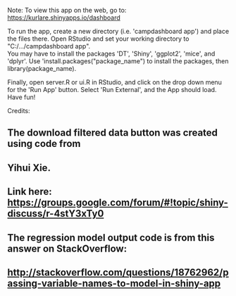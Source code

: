 Note:  To view this app on the web, go to:  https://kurlare.shinyapps.io/dashboard

To run the app, create a new directory (i.e. 'campdashboard app') and place the files there.
Open RStudio and set your working directory to "C:/.../campdashboard app".  
You may have to install the packages 'DT', 'Shiny', 'ggplot2', 'mice', and 'dplyr'.
Use 'install.packages("package_name") to install the packages, then library(package_name).

Finally, open server.R or ui.R in RStudio, and click on the drop down menu for the 'Run App' button.  Select 'Run External',
and the App should load.  Have fun!


Credits:

## The download filtered data button was created using code from
## Yihui Xie. 
## Link here:  https://groups.google.com/forum/#!topic/shiny-discuss/r-4stY3xTy0

## The regression model output code is from this answer on StackOverflow:
## http://stackoverflow.com/questions/18762962/passing-variable-names-to-model-in-shiny-app

